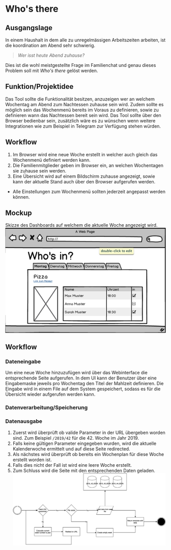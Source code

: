 # Who's there
## Ausgangslage
In einem Haushalt in dem alle zu unregelmässigen Arbeitszeiten arbeiten, ist die koordination am Abend sehr schwierig. 
> *Wer isst heute Abend zuhause?*

Dies ist die wohl meistgestellte Frage im Familienchat und genau dieses Problem soll mit *Who's there* gelöst werden.

## Funktion/Projektidee
Das Tool sollte die Funktionalität besitzen, anzuzeigen wer an welchem Wochentag am Abend zum Nachtessen zuhause sein wird. Zudem sollte es möglich sein das Wochenmenü bereits im Voraus zu definieren, sowie zu definieren wann das Nachtessen bereit sein wird. 
Das Tool sollte über den Browser bedienbar sein, zusätzlich wäre es zu wünschen wenn weitere Integrationen wie zum Beispiel in Telegram zur Verfügung stehen würden.

## Workflow
1. Im Browser wird eine neue Woche erstellt in welcher auch gleich das Wochenmenü definiert werden kann.
2. Die Familienmitglieder geben im Browser ein, an welchen Wochentagen sie zuhause sein werden.
3. Eine Übersicht wird auf einem Bildschirm zuhause angezeigt, sowie kann der aktuelle Stand auch über den Browser aufgerufen werden.

- Alle Einstellungen zum Wochenmenü sollten jederzeit angepasst werden können.

## Mockup
Skizze des Dashboards auf welchem die aktuelle Woche angezeigt wird.
![mockup](doku/mockup.png)

## Workflow
### Dateneingabe
Um eine neue Woche hinzuzufügen wird über das Webinterface die entsprechende Seite aufgerufen. In dem UI kann der Benutzer über eine Eingabemaske jeweils pro Wochentag den Titel der Mahlzeit definieren. Die Eingabe wird in einem File auf dem System gespeichert, sodass es für die Übersicht wieder aufgerufen werden kann.

### Datenverarbeitung/Speicherung

### Datenausgabe
1. Zuerst wird überprüft ob valide Parameter in der URL übergeben worden sind. Zum Beispiel `/2019/42` für die 42. Woche im Jahr 2019.
2. Falls keine gültigen Parameter eingegeben wurden, wird die aktuelle Kalenderwoche ermittelt und auf diese Seite redirected.
3. Als nächstes wird überprüft ob bereits ein Wochenplan für diese Woche erstellt worden ist. 
4. Falls dies nicht der Fall ist wird eine leere Woche erstellt.
5. Zum Schluss wird die Seite mit den entsprechenden Daten geladen.
![add_new_week](doku/show_week.png)
